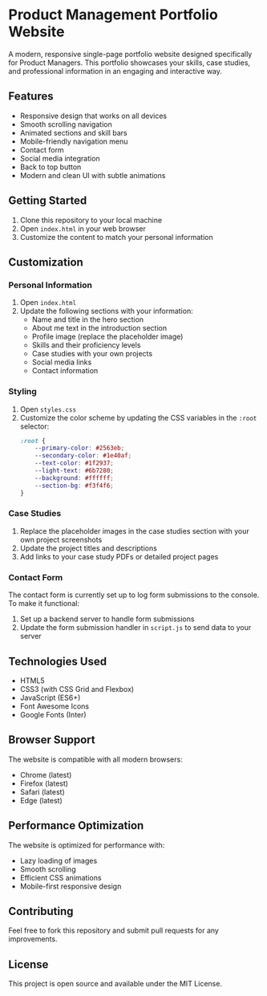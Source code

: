 # Product Management Portfolio Website

A modern, responsive single-page portfolio website designed specifically for Product Managers. This portfolio showcases your skills, case studies, and professional information in an engaging and interactive way.

## Features

- Responsive design that works on all devices
- Smooth scrolling navigation
- Animated sections and skill bars
- Mobile-friendly navigation menu
- Contact form
- Social media integration
- Back to top button
- Modern and clean UI with subtle animations

## Getting Started

1. Clone this repository to your local machine
2. Open `index.html` in your web browser
3. Customize the content to match your personal information

## Customization

### Personal Information
1. Open `index.html`
2. Update the following sections with your information:
   - Name and title in the hero section
   - About me text in the introduction section
   - Profile image (replace the placeholder image)
   - Skills and their proficiency levels
   - Case studies with your own projects
   - Social media links
   - Contact information

### Styling
1. Open `styles.css`
2. Customize the color scheme by updating the CSS variables in the `:root` selector:
   ```css
   :root {
       --primary-color: #2563eb;
       --secondary-color: #1e40af;
       --text-color: #1f2937;
       --light-text: #6b7280;
       --background: #ffffff;
       --section-bg: #f3f4f6;
   }
   ```

### Case Studies
1. Replace the placeholder images in the case studies section with your own project screenshots
2. Update the project titles and descriptions
3. Add links to your case study PDFs or detailed project pages

### Contact Form
The contact form is currently set up to log form submissions to the console. To make it functional:
1. Set up a backend server to handle form submissions
2. Update the form submission handler in `script.js` to send data to your server

## Technologies Used

- HTML5
- CSS3 (with CSS Grid and Flexbox)
- JavaScript (ES6+)
- Font Awesome Icons
- Google Fonts (Inter)

## Browser Support

The website is compatible with all modern browsers:
- Chrome (latest)
- Firefox (latest)
- Safari (latest)
- Edge (latest)

## Performance Optimization

The website is optimized for performance with:
- Lazy loading of images
- Smooth scrolling
- Efficient CSS animations
- Mobile-first responsive design

## Contributing

Feel free to fork this repository and submit pull requests for any improvements.

## License

This project is open source and available under the MIT License. 